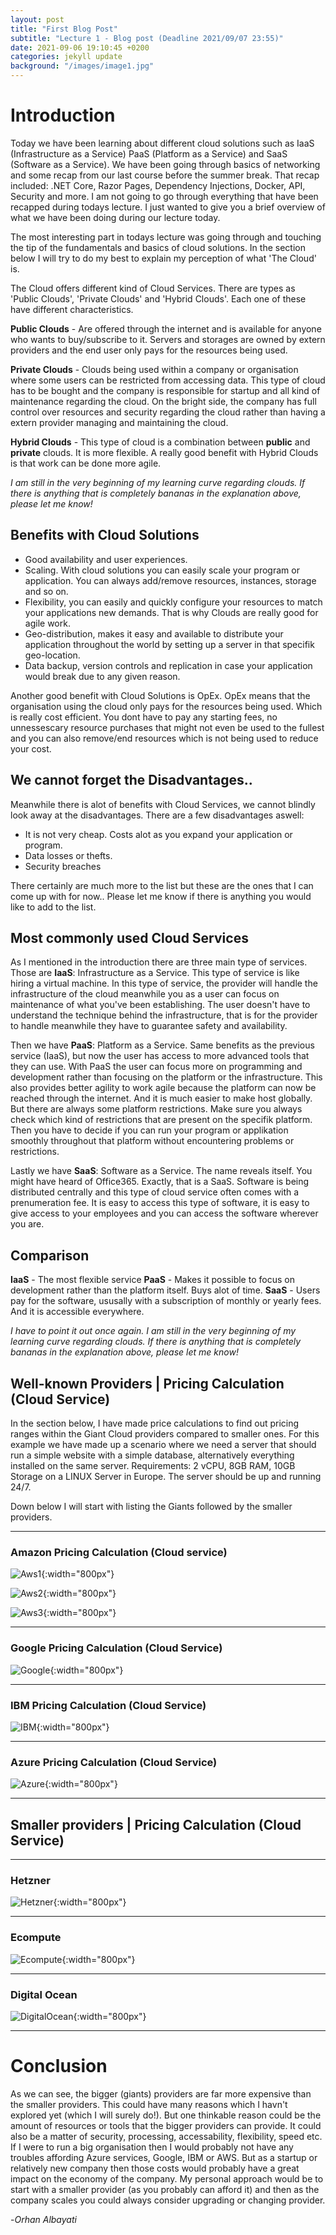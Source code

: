 ```yaml
---
layout: post
title: "First Blog Post"
subtitle: "Lecture 1 - Blog post (Deadline 2021/09/07 23:55)"
date: 2021-09-06 19:10:45 +0200
categories: jekyll update
background: "/images/image1.jpg"
---
```


# Introduction

Today we have been learning about different cloud solutions such as IaaS (Infrastructure as a Service) PaaS (Platform as a Service) and SaaS (Software as a Service). We have been going through basics of networking and some recap from our last course before the summer break. That recap included: .NET Core, Razor Pages, Dependency Injections, Docker, API, Security and more. I am not going to go through everything that have been recapped during todays lecture. I just wanted to give you a brief overview of what we have been doing during our lecture today.

The most interesting part in todays lecture was going through and touching the tip of the fundamentals and basics of cloud solutions. In the section below I will try to do my best to explain my perception of what 'The Cloud' is.

The Cloud offers different kind of Cloud Services. There are types as 'Public Clouds', 'Private Clouds' and 'Hybrid Clouds'. Each one of these have different characteristics.

**Public Clouds** - Are offered through the internet and is available for anyone who wants to buy/subscribe to it. Servers and storages are owned by extern providers and the end user only pays for the resources being used.

**Private Clouds** - Clouds being used within a company or organisation where some users can be restricted from accessing data. This type of cloud has to be bought and the company is responsible for startup and all kind of maintenance regarding the cloud. On the bright side, the company has full control over resources and security regarding the cloud rather than having a extern provider managing and maintaining the cloud.

**Hybrid Clouds** - This type of cloud is a combination between **public** and **private** clouds. It is more flexible. A really good benefit with Hybrid Clouds is that work can be done more agile.

_I am still in the very beginning of my learning curve regarding clouds. If there is anything that is completely bananas in the explanation above, please let me know!_

## Benefits with Cloud Solutions

- Good availability and user experiences.
- Scaling. With cloud solutions you can easily scale your program or application. You can always add/remove resources, instances, storage and so on.
- Flexibility, you can easily and quickly configure your resources to match your applications new demands. That is why Clouds are really good for agile work.
- Geo-distribution, makes it easy and available to distribute your application throughout the world by setting up a server in that specifik geo-location.
- Data backup, version controls and replication in case your application would break due to any given reason.

Another good benefit with Cloud Solutions is OpEx. OpEx means that the organisation using the cloud only pays for the resources being used. Which is really cost efficient. You dont have to pay any starting fees, no unnessescary resource purchases that might not even be used to the fullest and you can also remove/end resources which is not being used to reduce your cost.

## We cannot forget the Disadvantages..

Meanwhile there is alot of benefits with Cloud Services, we cannot blindly look away at the disadvantages. There are a few disadvantages aswell:

- It is not very cheap. Costs alot as you expand your application or program.
- Data losses or thefts.
- Security breaches

There certainly are much more to the list but these are the ones that I can come up with for now.. Please let me know if there is anything you would like to add to the list.

## Most commonly used Cloud Services

As I mentioned in the introduction there are three main type of services. Those are **IaaS**: Infrastructure as a Service. This type of service is like hiring a virtual machine. In this type of service, the provider will handle the infrastructure of the cloud meanwhile you as a user can focus on maintenance of what you've been establishing. The user doesn't have to understand the technique behind the infrastructure, that is for the provider to handle meanwhile they have to guarantee safety and availability.

Then we have **PaaS**: Platform as a Service. Same benefits as the previous service (IaaS), but now the user has access to more advanced tools that they can use. With PaaS the user can focus more on programming and development rather than focusing on the platform or the infrastructure. This also provides better agility to work agile because the platform can now be reached through the internet. And it is much easier to make host globally. But there are always some platform restrictions. Make sure you always check which kind of restrictions that are present on the specifik platform. Then you have to decide if you can run your program or applikation smoothly throughout that platform without encountering problems or restrictions.

Lastly we have **SaaS**: Software as a Service. The name reveals itself. You might have heard of Office365. Exactly, that is a SaaS. Software is being distributed centrally and this type of cloud service often comes with a prenumeration fee. It is easy to access this type of software, it is easy to give access to your employees and you can access the software wherever you are.

## Comparison

**IaaS** - The most flexible service
**PaaS** - Makes it possible to focus on development rather than the platform itself. Buys alot of time.
**SaaS** - Users pay for the software, ususally with a subscription of monthly or yearly fees. And it is accessible everywhere.

_I have to point it out once again. I am still in the very beginning of my learning curve regarding clouds. If there is anything that is completely bananas in the explanation above, please let me know!_

## Well-known Providers | Pricing Calculation (Cloud Service)

In the section below, I have made price calculations to find out pricing ranges within the Giant Cloud providers compared to smaller ones. For this example we have made up a scenario where we need a server that should run a simple website with a simple database, alternatively everything installed on the same server. Requirements: 2 vCPU, 8GB RAM, 10GB Storage on a LINUX Server in Europe. The server should be up and running 24/7.

Down below I will start with listing the Giants followed by the smaller providers.

---

### Amazon Pricing Calculation (Cloud service)

![Aws1](/images/AWS1.png){:width="800px"}

![Aws2](/images/AWS2.png){:width="800px"}

![Aws3](/images/AWS3.png){:width="800px"}

---

### Google Pricing Calculation (Cloud Service)

![Google](/images/Google.png){:width="800px"}

---

### IBM Pricing Calculation (Cloud Service)

![IBM](/images/IBM.png){:width="800px"}

---

### Azure Pricing Calculation (Cloud Service)

![Azure](/images/Azure.png){:width="800px"}

---

## Smaller providers | Pricing Calculation (Cloud Service)

---

### Hetzner

![Hetzner](/images/Hetzner.png){:width="800px"}

---

### Ecompute

![Ecompute](/images/Ecompute.png){:width="800px"}

---

### Digital Ocean

![DigitalOcean](/images/DigitalOcean.png){:width="800px"}

---

# Conclusion

As we can see, the bigger (giants) providers are far more expensive than the smaller providers. This could have many reasons which I havn't explored yet (which I will surely do!). But one thinkable reason could be the amount of resources or tools that the bigger providers can provide. It could also be a matter of security, processing, accessability, flexibility, speed etc. If I were to run a big organisation then I would probably not have any troubles affording Azure services, Google, IBM or AWS. But as a startup or relatively new company then those costs would probably have a great impact on the economy of the company. My personal approach would be to start with a smaller provider (as you probably can afford it) and then as the company scales you could always consider upgrading or changing provider.

-_Orhan Albayati_
